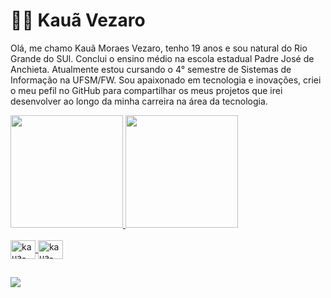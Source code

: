 # 👨‍💻 Kauã Vezaro

Olá, me chamo Kauã Moraes Vezaro, tenho 19 anos e sou natural do Rio Grande do SUl. Conclui o ensino médio na escola estadual Padre José de Anchieta. Atualmente estou cursando o 4° semestre de Sistemas de Informação na UFSM/FW. Sou apaixonado em tecnologia e inovações, criei o meu pefil no GitHub para compartilhar os meus projetos que irei desenvolver ao longo da minha carreira na área da tecnologia.

<div>
  <a href="https://github.com/kaua-vezaro">
  <img height="180em" src="https://github-readme-stats.vercel.app/api?username=kaua-vezaro&show_icons=true&theme=dracula&include_all_commits=true&count_private=true"/>
  <img height="180em" src="https://github-readme-stats.vercel.app/api/top-langs/?username=kaua-vezaro&layout=compact&langs_count=16&theme=dracula"/>
</div>

<div style="display: inline_block"><br>
   <img align="center" alt="kaua-python" height="30" width="40" src="https://cdn.jsdelivr.net/gh/devicons/devicon@latest/icons/python/python-original.svg" />
   <img align="center" alt="kaua-C++" height="30" width="40" src="https://cdn.jsdelivr.net/gh/devicons/devicon@latest/icons/cplusplus/cplusplus-original.svg" />
</div>

##
<div>  
  <a href="https://www.instagram.com/vezaro_kaua/" target="_blank"><img src="https://img.shields.io/badge/Instagram-E4405F?style=for-the-badge&logo=instagram&logoColor=white" target="_blank"></a>  
</div>

